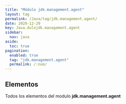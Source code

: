 ```yaml
---
title: "Módulo jdk.management.agent"
layout: tag
permalink: /Java/tag/jdk.management.agent/
date: 2020-12-29
key: Java.dulojdk.management.agent
sidebar: 
  nav: java
aside: 
  toc: true
pagination: 
  enabled: true
  tag: "jdk.management.agent"
  permalink: /:num/
---
```


<h2>Elementos</h2>
Todos los elementos del modulo <strong>jdk.management.agent</strong>

